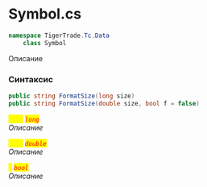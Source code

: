 
# Symbol.cs
```csharp
namespace TigerTrade.Tc.Data  
    class Symbol
```

Описание

### Синтаксис
```csharp
public string FormatSize(long size)
public string FormatSize(double size, bool f = false)
```

<mark style="color:yellow;">`size`</mark> <mark style="color:red;">*`long`*</mark>  
 *Описание*  
  
<mark style="color:yellow;">`size`</mark> <mark style="color:red;">*`double`*</mark>  
 *Описание*  
  
<mark style="color:yellow;">`f`</mark> <mark style="color:red;">*`bool`*</mark>  
 *Описание*  
  

                    
                    